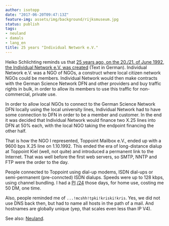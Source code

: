 ```yaml
---
author: isotopp
date: "2017-06-20T09:47:13Z"
feature-img: assets/img/background/rijksmuseum.jpg
status: publish
tags:
- neuland
- damals
- lang_en
title: 25 years "Individual Network e.V."
---
```

Heiko Schlichting reminds us that 
[25 years ago, on the 20./21. of June 1992, the Individual Network e.V. was created](https://plus.google.com/101393200017787888697/posts/RD5VLcaQDaA)
(Text in German). Individual Network e.V. was a NGO of NGOs, a construct
where local citizen network NGOs could be members. Individual Network would
then make contracts with the German Science Network DFN and other providers
and buy traffic rights in bulk, in order to allow its members to use this
traffic for non-commercial, private use.

In order to allow local NGOs to connect to the German Science Network DFN
locally using the local university lines, Individual Network had to have
some connection to DFN in order to be a member and customer. In the end it
was decided that Individual Network would finance two X.25 lines into DFN at
50% each, with the local NGO taking the endpoint financing the other half.

That is how the NGO I represented, Toppoint Mailbox e.V., ended up with a
9600 bps X.25 line on 1.10.1992. This ended the era of long-distance dialup
at Toppoint Kiel (well, not quite) and introduced a permanent link to the
Internet. That was well before the first web servers, so SMTP, NNTP and FTP
were the order to the day.

People connected to Toppoint using dial-up modems, ISDN dial-ups or
semi-permanent (pre-conncted) ISDN dialups. Speeds were up to 128 kbps,
using channel bundling. I had a
[PI](https://en.wikipedia.org/wiki/Provider-independent_address_space)
[/24](https://networkengineering.stackexchange.com/questions/3697/the-slash-after-an-ip-address-cidr-notation)
those days, for home use, costing me 50 DM, one time. 

Also, people reminded me of `...!mcshh!tpki!kriski!kris`. Yes, we did not
use DNS back then, but had to name all hosts in the path of a mail. And
hostnames are globally unique (yep, that scales even less than IP V4).

See also: [Neuland](https://www.youtube.com/watch?v=-VkLbiDAouM).
